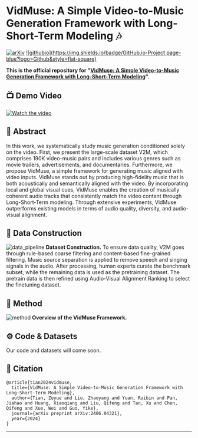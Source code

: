 # VidMuse: A Simple Video-to-Music Generation Framework with Long-Short-Term Modeling 🎶

[![arXiv](https://img.shields.io/badge/arXiv-2406.04321-brightgreen.svg?style=flat-square)](https://arxiv.org/pdf/2406.04321)  [![githubio](https://img.shields.io/badge/GitHub.io-Project page-blue?logo=Github&style=flat-square)](https://vidmuse.github.io/)

**This is the official repository for "[VidMuse: A Simple Video-to-Music Generation Framework with Long-Short-Term Modeling](https://arxiv.org/pdf/2406.04321)".** 



## 📺 Demo Video
[![Watch the video](https://github.com/ZeyueT/VidMuse/assets/126848881/ec71637c-9d3b-4cc5-8e14-0b76929f647a)](https://www.youtube.com/watch?v=hXjEFv5s9Zk)


## 🔆 Abstract

In this work, we systematically study music generation conditioned solely on the video.
First, we present the large-scale dataset V2M, which comprises 190K video-music pairs and includes various genres such as movie trailers, advertisements, and documentaries.
Furthermore, we propose VidMuse, a simple framework for generating music aligned with video inputs. VidMuse stands out by producing high-fidelity music that is both acoustically and semantically aligned with the video. By incorporating local and global visual cues, VidMuse enables the creation of musically coherent audio tracks that consistently match the video content through Long-Short-Term modeling. Through extensive experiments, VidMuse outperforms existing models in terms of audio quality, diversity, and audio-visual alignment. 

## 🔆 Data Construction
![data_pipeline](https://github.com/ZeyueT/VidMuse/assets/126848881/91562024-3feb-4d56-8f1f-5c58a79187ab)
**Dataset Construction.** To ensure data quality, V2M goes through rule-based coarse filtering and content-based fine-grained filtering. Music source separation is applied to remove speech and singing signals in the audio. After processing, human experts curate the benchmark subset, while the remaining data is used as the pretraining dataset. The pretrain data is then refined using Audio-Visual Alignment Ranking to select the finetuning dataset.

## 🔆 Method
![method](https://github.com/ZeyueT/VidMuse/assets/126848881/25c54387-2136-4d61-956c-abf07146bea6)
**Overview of the VidMuse Framework.**

## ⚙️ Code & Datasets
Our code and datasets will come soon.

## 🤗 Citation

```
@article{tian2024vidmuse,
  title={VidMuse: A Simple Video-to-Music Generation Framework with Long-Short-Term Modeling},
  author={Tian, Zeyue and Liu, Zhaoyang and Yuan, Ruibin and Pan, Jiahao and Huang, Xiaoqiang and Liu, Qifeng and Tan, Xu and Chen, Qifeng and Xue, Wei and Guo, Yike},
  journal={arXiv preprint arXiv:2406.04321},
  year={2024}
}
```

<hr>
